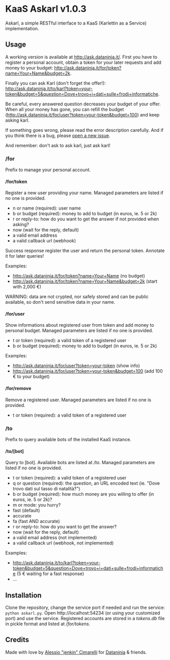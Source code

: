 # KaaS Askarl v1.0.3
Askarl, a simple RESTful interface to a KaaS (Karlettin as a Service) implementation.

## Usage
A working version is available at http://ask.dataninja.it/. First you have to register a personal account,
obtain a token for your later requests and add money to your budget: http://ask.dataninja.it/for/token?name=Your+Name&budget=2k.

Finally you can ask Karl (don't forget the offer!):
http://ask.dataninja.it/to/karl?token=your-token&budget=5&question=Dove+trovo+i+dati+sulle+frodi+informatiche.

Be careful, every answered question decreases your budget of your offer. When all your money has gone, you can refill the budget
(http://ask.dataninja.it/for/user?token=your-token&budget=100) and keep asking karl.

If something goes wrong, please read the error description carefully. And if you think there is a bug,
please [open a new issue](https://github.com/Dataninja/kaas-askarl/issues/new).

And remember: don't ask to ask karl, just ask karl!

### /for
Prefix to manage your personal account.

#### /for/token
Register a new user providing your name.
Managed parameters are listed if no one is provided.

* n or name (required): user name
* b or budget (required): money to add to budget (in euros, ie. 5 or 2k)
* r or reply-to: how do you want to get the answer if not provided when asking?
 * now (wait for the reply, default)
 * a valid email address
 * a valid callback url (webhook)

Success response register the user and return the personal token.
Annotate it for later queries!

Examples:

* http://ask.dataninja.it/for/token?name=Your+Name (no budget)
* http://ask.dataninja.it/for/token?name=Your+Name&budget=2k (start with 2,000 €)

WARNING: data are not crypted, nor safely stored and can be public available, so don't send sensitive data in your name.

#### /for/user
Show informations about registered user from token and add money to personal budget.
Managed parameters are listed if no one is provided.

* t or token (required): a valid token of a registered user
* b or budget (required): money to add to budget (in euros, ie. 5 or 2k)

Examples:

* http://ask.dataninja.it/for/user?token=your-token (show info)
* http://ask.dataninja.it/for/user?token=your-token&budget=100 (add 100 € to your budget)

#### /for/remove
Remove a registered user.
Managed parameters are listed if no one is provided.

* t or token (required): a valid token of a registered user

### /to
Prefix to query available bots of the installed KaaS instance.

#### /to/[bot]
Query to [bot]. Available bots are listed at */to*.
Managed parameters are listed if no one is provided.

* t or token (required): a valid token of a registered user
* q or question (required): the question, an URL encoded text (ie. "Dove trovo dati sul tasso di natalità?")
* b or budget (required): how much money are you willing to offer (in euros, ie. 5 or 2k)?
* m or mode: you hurry?
 * fast (default)
 * accurate
 * fa (fast AND accurate)
* r or reply-to: how do you want to get the answer?
 * now (wait for the reply, default)
 * a valid email address (not implemented)
 * a valid callback url (webhook, not implemented)

Examples:

* http://ask.dataninja.it/to/karl?token=your-token&budget=5&question=Dove+trovo+i+dati+sulle+frodi+informatiche (5 € waiting for a fast response)
* ...

## Installation
Clone the repository, change the service port if needed and run the service: `python askarl.py`.
Open http://localhost:54234 (or using your customized port) and use the service.
Registered accounts are stored in a *tokens.db* file in pickle format and listed at */for/tokens*.

## Credits
Made with love by [Alessio "jenkin" Cimarelli](https://github.com/jenkin) for [Dataninja](https://github.com/Dataninja/) & friends.

